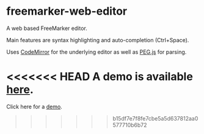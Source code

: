 freemarker-web-editor
=====================

A web based FreeMarker editor.

Main features are syntax highlighting and auto-completion (Ctrl+Space).


Uses [CodeMirror](http://codemirror.net/) for the underlying editor as well as [PEG.js](http://pegjs.majda.cz) for parsing.


<<<<<<< HEAD
A demo is available [here](fm-editor.html).
=======
Click here for a [demo](http://roded.github.io/freemarker-web-editor/).
>>>>>>> b15df7e7f8fe7cbe5a5d637812aa0577710b6b72
